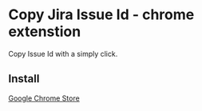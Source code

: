 # Copy Jira Issue Id - chrome extenstion
Copy Issue Id with a simply click.

## Install
[Google Chrome Store](https://chrome.google.com/webstore/detail/copy-jira-issue-id/pkhafgkgndfilihcamjpnchfclnbjknb?hl=zh-TW)
